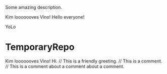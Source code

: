 Some amazing description.

Kim looooooves Vino!
Hello everyone!

YoLo
# TemporaryRepo

Kim looooooves Vino!
Hi.		// This is a friendly greeting. // This is a comment. // This is a comment about a comment about a comment.
